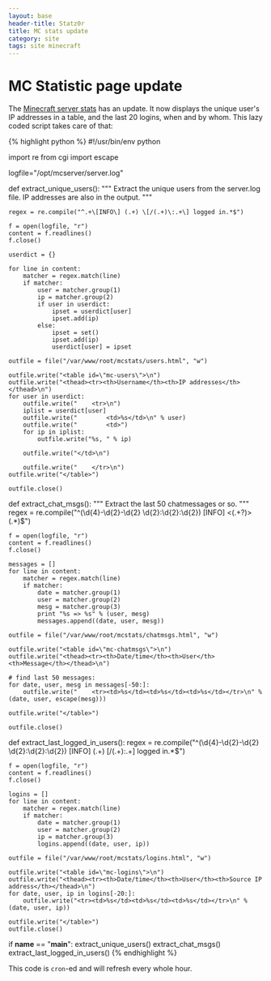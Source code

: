 ```yaml
---
layout: base
header-title: Statz0r
title: MC stats update
category: site 
tags: site minecraft
---
```


MC Statistic page update
========================

The [Minecraft server stats]({{site.baseurl}}/mc.html) has an update. It now
displays the unique user's IP addresses in a table, and the last 20 logins,
when and by whom. This lazy coded script takes care of that:

{% highlight python %}
#!/usr/bin/env python

import re
from cgi import escape

logfile="/opt/mcserver/server.log"


def extract_unique_users():
    """ Extract the unique users from the server.log file. IP addresses
    are also in the output. """

    regex = re.compile("^.+\[INFO\] (.+) \[/(.+)\:.+\] logged in.*$")

    f = open(logfile, "r")
    content = f.readlines()
    f.close()

    userdict = {}

    for line in content:
        matcher = regex.match(line)
        if matcher:
            user = matcher.group(1)
            ip = matcher.group(2)
            if user in userdict:
                ipset = userdict[user]
                ipset.add(ip)
            else:
                ipset = set()
                ipset.add(ip)
                userdict[user] = ipset

    outfile = file("/var/www/root/mcstats/users.html", "w")
    
    outfile.write("<table id=\"mc-users\">\n")
    outfile.write("<thead><tr><th>Username</th><th>IP addresses</th></thead>\n")
    for user in userdict:
        outfile.write("    <tr>\n")
        iplist = userdict[user]
        outfile.write("        <td>%s</td>\n" % user)
        outfile.write("        <td>")
        for ip in iplist:
            outfile.write("%s, " % ip)
        
        outfile.write("</td>\n")

        outfile.write("    </tr>\n")
    outfile.write("</table>")

    outfile.close()

def extract_chat_msgs():
    """ Extract the last 50 chatmessages or so. """
    regex = re.compile("^(\d{4}-\d{2}-\d{2} \d{2}:\d{2}:\d{2}) \[INFO\] <(.+?)> (.*)$")

    f = open(logfile, "r")
    content = f.readlines()
    f.close()

    messages = []
    for line in content:
        matcher = regex.match(line)
        if matcher:
            date = matcher.group(1)
            user = matcher.group(2)
            mesg = matcher.group(3)
            print "%s => %s" % (user, mesg)
            messages.append((date, user, mesg))

    outfile = file("/var/www/root/mcstats/chatmsgs.html", "w")
    
    outfile.write("<table id=\"mc-chatmsgs\">\n")
    outfile.write("<thead><tr><th>Date/time</th><th>User</th><th>Message</th></thead>\n")

    # find last 50 messages:
    for date, user, mesg in messages[-50:]:
        outfile.write("    <tr><td>%s</td><td>%s</td><td>%s</td></tr>\n" % (date, user, escape(mesg)))

    outfile.write("</table>")

    outfile.close()

def extract_last_logged_in_users():
    regex = re.compile("^(\d{4}-\d{2}-\d{2} \d{2}:\d{2}:\d{2}) \[INFO\] (.+) \[/(.+)\:.+\] logged in.*$")

    f = open(logfile, "r")
    content = f.readlines()
    f.close()

    logins = []
    for line in content:
        matcher = regex.match(line)
        if matcher:
            date = matcher.group(1)
            user = matcher.group(2)
            ip = matcher.group(3)
            logins.append((date, user, ip))

    outfile = file("/var/www/root/mcstats/logins.html", "w")
    
    outfile.write("<table id=\"mc-logins\">\n")
    outfile.write("<thead><tr><th>Date/time</th><th>User</th><th>Source IP address</th></thead>\n")
    for date, user, ip in logins[-20:]:
        outfile.write("<tr><td>%s</td><td>%s</td><td>%s</td></tr>\n" % (date, user, ip))

    outfile.write("</table>")
    outfile.close()
        

if __name__ == "__main__":
    extract_unique_users()
    extract_chat_msgs()
    extract_last_logged_in_users()
{% endhighlight %}

This code is ``cron``-ed and will refresh every whole hour.
